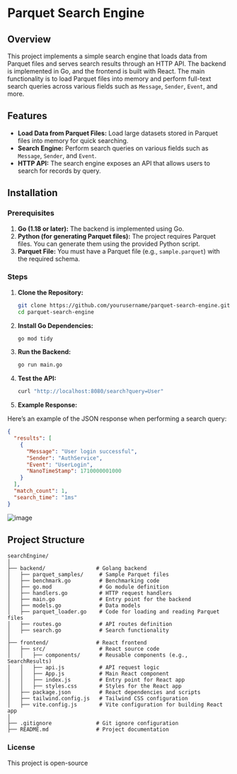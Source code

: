 # Parquet Search Engine

## Overview

This project implements a simple search engine that loads data from Parquet files and serves search results through an HTTP API. The backend is implemented in Go, and the frontend is built with React. The main functionality is to load Parquet files into memory and perform full-text search queries across various fields such as `Message`, `Sender`, `Event`, and more.

## Features

- **Load Data from Parquet Files:** Load large datasets stored in Parquet files into memory for quick searching.
- **Search Engine:** Perform search queries on various fields such as `Message`, `Sender`, and `Event`.
- **HTTP API:** The search engine exposes an API that allows users to search for records by query.

## Installation

### Prerequisites

1. **Go (1.18 or later):** The backend is implemented using Go.
2. **Python (for generating Parquet files):** The project requires Parquet files. You can generate them using the provided Python script.
3. **Parquet File:** You must have a Parquet file (e.g., `sample.parquet`) with the required schema.

### Steps

1. **Clone the Repository:**

   ```bash
   git clone https://github.com/yourusername/parquet-search-engine.git
   cd parquet-search-engine

2. **Install Go Dependencies:**

   ```bash
   go mod tidy
   
3. **Run the Backend:**

   ```bash
   go run main.go

4. **Test the API:**

    ```bash
   curl "http://localhost:8080/search?query=User"
   
5. **Example Response:**

Here’s an example of the JSON response when performing a search query:

```json
{
  "results": [
    {
      "Message": "User login successful",
      "Sender": "AuthService",
      "Event": "UserLogin",
      "NanoTimeStamp": 1710000001000
    }
  ],
  "match_count": 1,
  "search_time": "1ms"
}
```
![image](https://github.com/user-attachments/assets/53a39451-fdc2-4838-bb67-48b2b3a87297)


## Project Structure

```plaintext
searchEngine/
│
├── backend/                # Golang backend
│   ├── parquet_samples/     # Sample Parquet files
│   ├── benchmark.go         # Benchmarking code
│   ├── go.mod               # Go module definition
│   ├── handlers.go          # HTTP request handlers
│   ├── main.go              # Entry point for the backend
│   ├── models.go            # Data models
│   ├── parquet_loader.go    # Code for loading and reading Parquet files
│   ├── routes.go            # API routes definition
│   ├── search.go            # Search functionality
│
├── frontend/               # React frontend
│   ├── src/                 # React source code
│   │   ├── components/      # Reusable components (e.g., SearchResults)
│   │   ├── api.js           # API request logic
│   │   ├── App.js           # Main React component
│   │   ├── index.js         # Entry point for React app
│   │   ├── styles.css       # Styles for the React app
│   ├── package.json         # React dependencies and scripts
│   ├── tailwind.config.js   # Tailwind CSS configuration
│   ├── vite.config.js       # Vite configuration for building React app
│
├── .gitignore              # Git ignore configuration
├── README.md               # Project documentation
```

### License
This project is open-source
